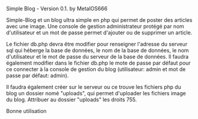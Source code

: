 Simple Blog - Version 0.1. by MetalOS666

Simple-Blog et un blog ultra simple en php qui permet de poster des articles avec une image. 
Une console de gestion administrateur protégé par nom d'utilisateur et un mot de passe permet d'ajouter ou de supprimer un article.

Le fichier db.php devra être modifier pour renseigner l'adresse du serveur sql qui héberge la base de données, le nom de la base de données, le nom d'utilisateur et le mot de passe du serveur de la base de données.
Il faudra également modifier dans le fichier db.php le mote de passe par défaut pour ce connecter à la console de gestion du blog (utilisateur: admin et mot de passe par défaut: admin).

Il faudra également créer sur le serveur ou ce trouve les fichiers php du blog un dossier nomé "uploads", qui permet d'uploader les fichiers image du blog. Attribuer au dossier "uploads" les droits 755.

Bonne utilisation
